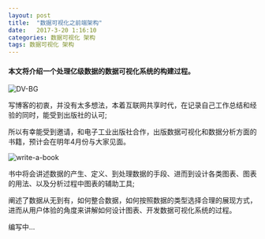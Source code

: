 ```yaml
---
layout: post
title:  "数据可视化之前端架构"
date:   2017-3-20 1:16:10
categories: 数据可视化 架构
tags: 数据可视化 架构 
---
```

#### 本文将介绍一个处理亿级数据的数据可视化系统的构建过程。

![DV-BG](http://i.imgur.com/3FdAxJX.jpg)

写博客的初衷，并没有太多想法，本着互联网共享时代，在记录自己工作总结和经验的同时，能受到出版社的认可;

所以有幸能受到邀请，和电子工业出版社合作，出版数据可视化和数据分析方面的书籍，预计会在明年4月份与大家见面。

![write-a-book](http://i.imgur.com/Cs4UTNV.jpg)

书中将会讲述数据的产生、定义、到处理数据的手段、进而到设计各类图表、图表的用法、以及分析过程中图表的辅助工具;

阐述了数据从无到有，如何整合数据，如何按照数据的类型选择合理的展现方式，进而从用户体验的角度来讲解如何设计图表、开发数据可视化系统的过程。


编写中...
